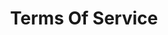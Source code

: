 ---
# This topic lives at
# https://digital.gov/topics/terms-of-service

slug: "terms-of-service"

# Topic Title
title: "Terms Of Service"

# description — keep it short and clear
summary: ""

aliases:
  - /topics/tos/


# Weight
weight: 1

# For more information on managing topics,
# see https://github.com/GSA/digitalgov.gov/wiki
---
